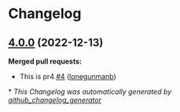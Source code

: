 # Changelog

## [4.0.0](https://github.com/lonegunmanb/auto-tag-test/tree/4.0.0) (2022-12-13)

**Merged pull requests:**

- This is pr4 [\#4](https://github.com/lonegunmanb/auto-tag-test/pull/4) ([lonegunmanb](https://github.com/lonegunmanb))



\* *This Changelog was automatically generated by [github_changelog_generator](https://github.com/github-changelog-generator/github-changelog-generator)*
